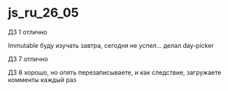 # js_ru_26_05
ДЗ 1 отлично

Immutable буду изучать завтра, сегодня не успел... делал day-picker

ДЗ 7 отлично

ДЗ 8 хорошо, но опять перезаписываете, и как следствие, загружаете комменты каждый раз
